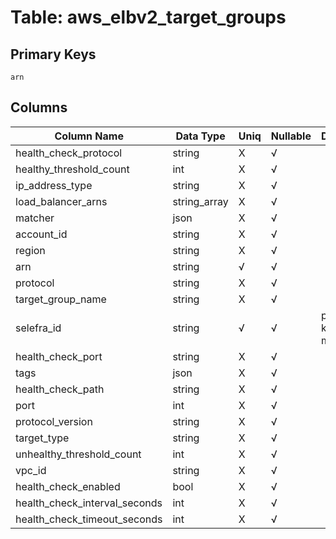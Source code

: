 # Table: aws_elbv2_target_groups

## Primary Keys 

```
arn
```


## Columns 

|  Column Name   |  Data Type  | Uniq | Nullable | Description | 
|  ----  | ----  | ----  | ----  | ---- | 
| health_check_protocol | string | X | √ |  | 
| healthy_threshold_count | int | X | √ |  | 
| ip_address_type | string | X | √ |  | 
| load_balancer_arns | string_array | X | √ |  | 
| matcher | json | X | √ |  | 
| account_id | string | X | √ |  | 
| region | string | X | √ |  | 
| arn | string | √ | √ |  | 
| protocol | string | X | √ |  | 
| target_group_name | string | X | √ |  | 
| selefra_id | string | √ | √ | primary keys value md5 | 
| health_check_port | string | X | √ |  | 
| tags | json | X | √ |  | 
| health_check_path | string | X | √ |  | 
| port | int | X | √ |  | 
| protocol_version | string | X | √ |  | 
| target_type | string | X | √ |  | 
| unhealthy_threshold_count | int | X | √ |  | 
| vpc_id | string | X | √ |  | 
| health_check_enabled | bool | X | √ |  | 
| health_check_interval_seconds | int | X | √ |  | 
| health_check_timeout_seconds | int | X | √ |  | 


